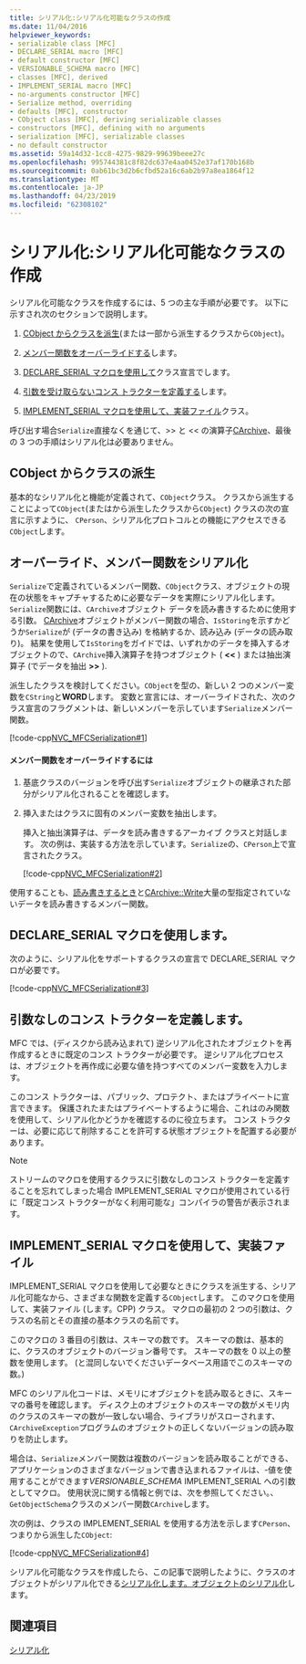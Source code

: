 ```yaml
---
title: シリアル化:シリアル化可能なクラスの作成
ms.date: 11/04/2016
helpviewer_keywords:
- serializable class [MFC]
- DECLARE_SERIAL macro [MFC]
- default constructor [MFC]
- VERSIONABLE_SCHEMA macro [MFC]
- classes [MFC], derived
- IMPLEMENT_SERIAL macro [MFC]
- no-arguments constructor [MFC]
- Serialize method, overriding
- defaults [MFC], constructor
- CObject class [MFC], deriving serializable classes
- constructors [MFC], defining with no arguments
- serialization [MFC], serializable classes
- no default constructor
ms.assetid: 59a14d32-1cc8-4275-9829-99639beee27c
ms.openlocfilehash: 995744381c8f82dc637e4aa0452e37af170b168b
ms.sourcegitcommit: 0ab61bc3d2b6cfbd52a16c6ab2b97a8ea1864f12
ms.translationtype: MT
ms.contentlocale: ja-JP
ms.lasthandoff: 04/23/2019
ms.locfileid: "62308102"
---
```

# <a name="serialization-making-a-serializable-class"></a>シリアル化:シリアル化可能なクラスの作成

シリアル化可能なクラスを作成するには、5 つの主な手順が必要です。 以下に示すされ次のセクションで説明します。

1. [CObject からクラスを派生](#_core_deriving_your_class_from_cobject)(または一部から派生するクラスから`CObject`)。

1. [メンバー関数をオーバーライドする](#_core_overriding_the_serialize_member_function)します。

1. [DECLARE_SERIAL マクロを使用して](#_core_using_the_declare_serial_macro)クラス宣言でします。

1. [引数を受け取らないコンス トラクターを定義する](#_core_defining_a_constructor_with_no_arguments)します。

1. [IMPLEMENT_SERIAL マクロを使用して、実装ファイル](#_core_using_the_implement_serial_macro_in_the_implementation_file)クラス。

呼び出す場合`Serialize`直接なくを通じて、>> と << の演算子[CArchive](../mfc/reference/carchive-class.md)、最後の 3 つの手順はシリアル化は必要ありません。

##  <a name="_core_deriving_your_class_from_cobject"></a> CObject からクラスの派生

基本的なシリアル化と機能が定義されて、`CObject`クラス。 クラスから派生することによって`CObject`(またはから派生したクラスから`CObject`) クラスの次の宣言に示すように、 `CPerson`、シリアル化プロトコルとの機能にアクセスできる`CObject`します。

##  <a name="_core_overriding_the_serialize_member_function"></a> オーバーライド、メンバー関数をシリアル化

`Serialize`で定義されているメンバー関数、`CObject`クラス、オブジェクトの現在の状態をキャプチャするために必要なデータを実際にシリアル化します。 `Serialize`関数には、`CArchive`オブジェクト データを読み書きするために使用する引数。 [CArchive](../mfc/reference/carchive-class.md)オブジェクトがメンバー関数の場合、`IsStoring`を示すかどうか`Serialize`が (データの書き込み) を格納するか、読み込み (データの読み取り)。 結果を使用して`IsStoring`をガイドでは、いずれかのデータを挿入するオブジェクトので、`CArchive`挿入演算子を持つオブジェクト ( **<\<** ) または抽出演算子 (でデータを抽出 **>>** ).

派生したクラスを検討してください。`CObject`を型の、新しい 2 つのメンバー変数を`CString`と**WORD**します。 変数と宣言には、オーバーライドされた、次のクラス宣言のフラグメントは、新しいメンバーを示しています`Serialize`メンバー関数。

[!code-cpp[NVC_MFCSerialization#1](../mfc/codesnippet/cpp/serialization-making-a-serializable-class_1.h)]

#### <a name="to-override-the-serialize-member-function"></a>メンバー関数をオーバーライドするには

1. 基底クラスのバージョンを呼び出す`Serialize`オブジェクトの継承された部分がシリアル化されることを確認します。

1. 挿入またはクラスに固有のメンバー変数を抽出します。

   挿入と抽出演算子は、データを読み書きするアーカイブ クラスと対話します。 次の例は、実装する方法を示しています。`Serialize`の、`CPerson`上で宣言されたクラス。

   [!code-cpp[NVC_MFCSerialization#2](../mfc/codesnippet/cpp/serialization-making-a-serializable-class_2.cpp)]

使用することも、[読み書きするとき](../mfc/reference/carchive-class.md#read)と[CArchive::Write](../mfc/reference/carchive-class.md#write)大量の型指定されていないデータを読み書きするメンバー関数。

##  <a name="_core_using_the_declare_serial_macro"></a> DECLARE_SERIAL マクロを使用します。

次のように、シリアル化をサポートするクラスの宣言で DECLARE_SERIAL マクロが必要です。

[!code-cpp[NVC_MFCSerialization#3](../mfc/codesnippet/cpp/serialization-making-a-serializable-class_3.h)]

##  <a name="_core_defining_a_constructor_with_no_arguments"></a> 引数なしのコンス トラクターを定義します。

MFC では、(ディスクから読み込まれて) 逆シリアル化されたオブジェクトを再作成するときに既定のコンス トラクターが必要です。 逆シリアル化プロセスは、オブジェクトを再作成に必要な値を持つすべてのメンバー変数を入力します。

このコンス トラクターは、パブリック、プロテクト、またはプライベートに宣言できます。 保護されたまたはプライベートするように場合、これはのみ関数を使用して、シリアル化かどうかを確認するのに役立ちます。 コンス トラクターは、必要に応じて削除することを許可する状態オブジェクトを配置する必要があります。

> [!NOTE]
>  ストリームのマクロを使用するクラスに引数なしのコンス トラクターを定義することを忘れてしまった場合 IMPLEMENT_SERIAL マクロが使用されている行に「既定コンス トラクターがなく利用可能な」コンパイラの警告が表示されます。

##  <a name="_core_using_the_implement_serial_macro_in_the_implementation_file"></a> IMPLEMENT_SERIAL マクロを使用して、実装ファイル

IMPLEMENT_SERIAL マクロを使用して必要なときにクラスを派生する、シリアル化可能なから、さまざまな関数を定義する`CObject`します。 このマクロを使用して、実装ファイル (します。CPP) クラス。 マクロの最初の 2 つの引数は、クラスの名前とその直接の基本クラスの名前です。

このマクロの 3 番目の引数は、スキーマの数です。 スキーマの数は、基本的に、クラスのオブジェクトのバージョン番号です。 スキーマの数を 0 以上の整数を使用します。 (と混同しないでくださいデータベース用語でこのスキーマの数。)

MFC のシリアル化コードは、メモリにオブジェクトを読み取るときに、スキーマの番号を確認します。 ディスク上のオブジェクトのスキーマの数がメモリ内のクラスのスキーマの数が一致しない場合、ライブラリがスローされます、`CArchiveException`プログラムのオブジェクトの正しくないバージョンの読み取りを防止します。

場合は、`Serialize`メンバー関数は複数のバージョンを読み取ることができる、アプリケーションのさまざまなバージョンで書き込まれるファイルは、-値を使用することができます*VERSIONABLE_SCHEMA* IMPLEMENT_SERIAL への引数としてマクロ。 使用状況に関する情報と例では、次を参照してください。、`GetObjectSchema`クラスのメンバー関数`CArchive`します。

次の例は、クラスの IMPLEMENT_SERIAL を使用する方法を示します`CPerson`、つまりから派生した`CObject`:

[!code-cpp[NVC_MFCSerialization#4](../mfc/codesnippet/cpp/serialization-making-a-serializable-class_4.cpp)]

シリアル化可能なクラスを作成したら、この記事で説明したように、クラスのオブジェクトがシリアル化できる[シリアル化します。オブジェクトのシリアル化](../mfc/serialization-serializing-an-object.md)します。

## <a name="see-also"></a>関連項目

[シリアル化](../mfc/serialization-in-mfc.md)
